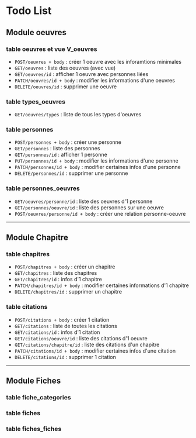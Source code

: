 # Todo List
## Module oeuvres
### table oeuvres et vue V_oeuvres
* ``POST/oeuvres + body`` : créer 1 oeuvre avec les inforamtions minimales
* ``GET/oeuvres`` : liste des oeuvres (avec vue)
* ``GET/oeuvres/id`` : afficher 1 oeuvre avec personnes liées
* ``PATCH/oeuvres/id + body`` : modifier les informations d'une oeuvres
* ``DELETE/oeuvres/id`` : supprimer une oeuvre
### table types_oeuvres
* ``GET/oeuvres/types`` : liste de tous les types d'oeuvres
### table personnes
* ``POST/personnes + body`` : créer une personne
* ``GET/personnes`` : liste des personnes
* ``GET/personnes/id`` : afficher 1 personne
* ``PUT/personnes/id + body`` : modifier les informations d'une personne
* ``PATCH/personnes/id + body`` : modifier certaines infos d'une personne
* ``DELETE/personnes/id`` : supprimer une personne
### table personnes_oeuvres
* ``GET/oeuvres/personne/id`` : liste des oeuvres d'1 personne
* ``GET/personnes/oeuvre/id`` : liste des personnes sur une oeuvre
* ``POST/oeuvres/personne/id + body`` : créer une relation personne-oeuvre
---
## Module Chapitre
### table chapitres
* `POST/chapitres + body` : créer un chapitre
* `GET/chapitres` : liste des chapitres
* `GET/chapitres/id` : infos d'1 chapitre
* `PATCH/chapitres/id + body` : modifier certaines informations d'1 chapitre
* `DELETE/chapitres/id` : supprimer un chapitre
### table citations
* `POST/citations + body` : créer 1 citation
* `GET/citations` : liste de toutes les citations
* `GET/citations/id` : infos d'1 citation
* `GET/citations/oeuvre/id` : liste des citations d'1 oeuvre
* `GET/citations/chapitre/id` : liste des citations d'un chapitre
* `PATCH/citations/id + body` : modifier certaines infos d'une citation
* `DELETE/citations/id` : supprimer 1 citation
---
## Module Fiches
### table fiche_categories
### table fiches
### table fiches_fiches